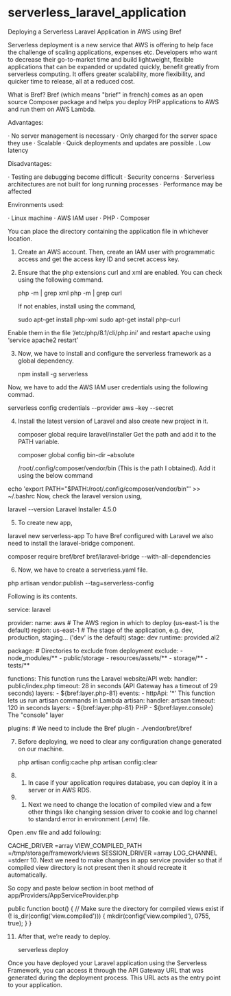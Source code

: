 # serverless_laravel_application
Deploying a Serverless Laravel Application in AWS using Bref

Serverless deployment is a new service that AWS is offering to help face the challenge of scaling applications, expenses etc. Developers who want to decrease their go-to-market time and build lightweight, flexible applications that can be expanded or updated quickly, benefit greatly from serverless computing. It offers greater scalability, more flexibility, and quicker time to release, all at a reduced cost.

What is Bref?
Bref (which means "brief" in french) comes as an open source Composer package and helps you deploy PHP applications to AWS and run them on AWS Lambda.

Advantages:

· No server management is necessary
· Only charged for the server space they use
· Scalable
· Quick deployments and updates are possible
. Low latency

Disadvantages:

· Testing are debugging become difficult
· Security concerns
· Serverless architectures are not built for long running processes
· Performance may be affected

Environments used:

· Linux machine
· AWS IAM user
· PHP
· Composer

You can place the directory containing the application file in whichever location.

1. Create an AWS account. Then, create an IAM user with programmatic access and get the access key ID and secret access key.

2. Ensure that the php extensions curl and xml are enabled. You can check using the following command.

   php -m | grep xml
   php -m | grep curl

   If not enables, install using the command,

   sudo apt-get install php-xml
   sudo apt-get install php-curl

Enable them in the file ‘/etc/php/8.1/cli/php.ini’ and restart apache using ‘service apache2 restart’

3. Now, we have to install and configure the serverless framework as a global dependency.

   npm install -g serverless

Now, we have to add the AWS IAM user credentials using the following commad.

   serverless config credentials --provider aws –key <key>  --secret <secret>

4. Install the latest version of Laravel and also create new project in it.

   composer global require laravel/installer
   Get the path and add it to the PATH variable.

   composer global config bin-dir –absolute

   /root/.config/composer/vendor/bin (This is the path I obtained). Add it using the below command


  echo 'export PATH="$PATH:/root/.config/composer/vendor/bin"' >> ~/.bashrc
Now, check the laravel version using,

  laravel --version
  Laravel Installer 4.5.0

5. To create new app,

  laravel new serverless-app
To have Bref configured with Laravel we also need to install the laravel-bridge component.

  composer require bref/bref bref/laravel-bridge --with-all-dependencies

6. Now, we have to create a serverless.yaml file.

  php artisan vendor:publish --tag=serverless-config

Following is its contents.

service: laravel                                                                                                                                                                                           
 
provider:
    name: aws 
    # The AWS region in which to deploy (us-east-1 is the default)
    region: us-east-1
    # The stage of the application, e.g. dev, production, staging… ('dev' is the default)
    stage: dev 
    runtime: provided.al2
 
package:
    # Directories to exclude from deployment
    exclude:
        - node_modules/**
        - public/storage
        - resources/assets/**
        - storage/**
        - tests/**
 
functions:
     This function runs the Laravel website/API
    web:
        handler: public/index.php
        timeout: 28  in seconds (API Gateway has a timeout of 29 seconds)
        layers:
            - ${bref:layer.php-81}
        events:
            -   httpApi: '*' 
     This function lets us run artisan commands in Lambda
    artisan:
        handler: artisan
        timeout: 120  in seconds
        layers:
            - ${bref:layer.php-81}  PHP
            - ${bref:layer.console}  The "console" layer
 
plugins:
    # We need to include the Bref plugin
    - ./vendor/bref/bref

7. Before deploying, we need to clear any configuration change generated on our machine.

   php artisan config:cache
   php artisan config:clear

8. 1. In case if your application requires database, you can deploy it in a server or in AWS RDS.

9. 1. Next we need to change the location of compiled view and a few other things like changing session driver to cookie and log channel to standard error in environment (.env) file.

Open .env file and add following:

CACHE_DRIVER =array
VIEW_COMPILED_PATH =/tmp/storage/framework/views 
SESSION_DRIVER =array 
LOG_CHANNEL =stderr
10. Next we need to make changes in app service provider so that if compiled view directory is not present then it should recreate it automatically.

So copy and paste below section in boot method of app/Providers/AppServiceProvider.php

  public function boot()
  {
  // Make sure the directory for compiled views exist
  if (! is_dir(config('view.compiled'))) {
  mkdir(config('view.compiled'), 0755, true);
  }
  }


11. After that, we’re ready to deploy.

    serverless deploy


Once you have deployed your Laravel application using the Serverless Framework, you can access it through the API Gateway URL that was generated during the deployment process. This URL acts as the entry point to your application.
